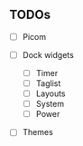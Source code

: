 ## TODOs

- [ ] Picom
- [ ] Dock widgets

  - [ ] Timer
  - [ ] Taglist
  - [ ] Layouts
  - [ ] System
  - [ ] Power

- [ ] Themes
